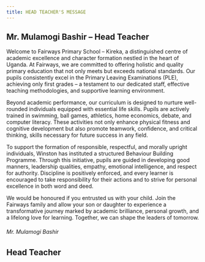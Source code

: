 ```yaml
---
title: HEAD TEACHER'S MESSAGE
---
```

## Mr. Mulamogi Bashir – Head Teacher

Welcome to Fairways Primary School – Kireka, a distinguished centre of academic excellence and character formation nestled in the heart of Uganda. At Fairways, we are committed to offering holistic and quality primary education that not only meets but exceeds national standards. Our pupils consistently excel in the Primary Leaving Examinations (PLE), achieving only first grades – a testament to our dedicated staff, effective teaching methodologies, and supportive learning environment.

Beyond academic performance, our curriculum is designed to nurture well-rounded individuals equipped with essential life skills. Pupils are actively trained in swimming, ball games, athletics, home economics, debate, and computer literacy. These activities not only enhance physical fitness and cognitive development but also promote teamwork, confidence, and critical thinking, skills necessary for future success in any field.

To support the formation of responsible, respectful, and morally upright individuals, Winston has instituted a structured Behaviour Building Programme. Through this initiative, pupils are guided in developing good manners, leadership qualities, empathy, emotional intelligence, and respect for authority. Discipline is positively enforced, and every learner is encouraged to take responsibility for their actions and to strive for personal excellence in both word and deed.

We would be honoured if you entrusted us with your child. Join the Fairways family and allow your son or daughter to experience a transformative journey marked by academic brilliance, personal growth, and a lifelong love for learning. Together, we can shape the leaders of tomorrow.

###### Mr. Mulamogi Bashir

## Head Teacher
